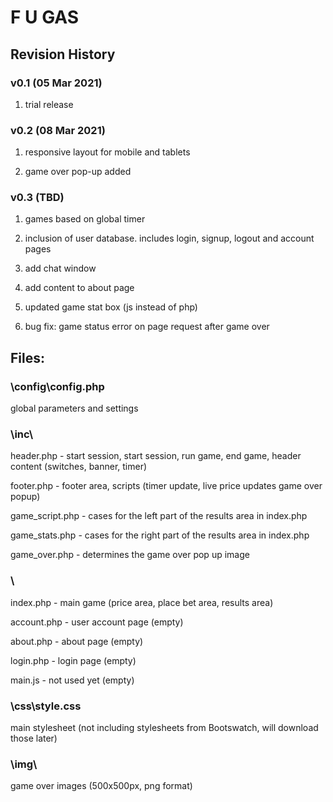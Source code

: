 # F U GAS

## Revision History

### v0.1 (05 Mar 2021)

1. trial release

### v0.2 (08 Mar 2021)

1. responsive layout for mobile and tablets

2. game over pop-up added

### v0.3 (TBD)

1. games based on global timer

2. inclusion of user database. includes login, signup, logout and account pages

3. add chat window

4. add content to about page

5. updated game stat box (js instead of php)

6. bug fix: game status error on page request after game over

## Files:

### \config\config.php

global parameters and settings

### \inc\

header.php - start session, start session, run game, end game, header content (switches, banner, timer)

footer.php - footer area, scripts (timer update, live price updates game over popup)

game_script.php - cases for the left part of the results area in index.php

game_stats.php - cases for the right part of the results area in index.php

game_over.php - determines the game over pop up image

### \

index.php - main game (price area, place bet area, results area)

account.php - user account page (empty)

about.php - about page (empty)

login.php - login page (empty)

main.js - not used yet (empty)

### \css\style.css

main stylesheet (not including stylesheets from Bootswatch, will download those later)

### \img\ 

game over images (500x500px, png format)
